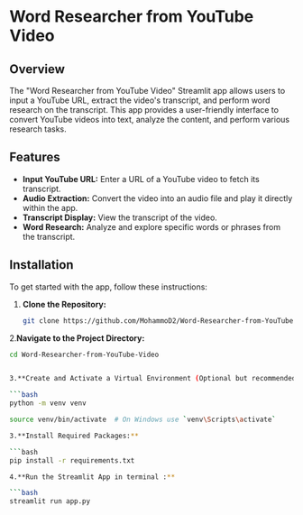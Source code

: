 # Word Researcher from YouTube Video

## Overview

The "Word Researcher from YouTube Video" Streamlit app allows users to input a YouTube URL, extract the video's transcript, and perform word research on the transcript. This app provides a user-friendly interface to convert YouTube videos into text, analyze the content, and perform various research tasks.

## Features

- **Input YouTube URL:** Enter a URL of a YouTube video to fetch its transcript.
- **Audio Extraction:** Convert the video into an audio file and play it directly within the app.
- **Transcript Display:** View the transcript of the video.
- **Word Research:** Analyze and explore specific words or phrases from the transcript.

## Installation

To get started with the app, follow these instructions:

1. **Clone the Repository:**

   ```bash
   git clone https://github.com/MohammoD2/Word-Researcher-from-YouTube-Video.git

   
2.**Navigate to the Project Directory:**
   ```bash
   cd Word-Researcher-from-YouTube-Video


3.**Create and Activate a Virtual Environment (Optional but recommended):**

  ```bash
  python -m venv venv

source venv/bin/activate  # On Windows use `venv\Scripts\activate`

3.**Install Required Packages:**

  ```bash
  pip install -r requirements.txt

4.**Run the Streamlit App in terminal :**

  ```bash
  streamlit run app.py

